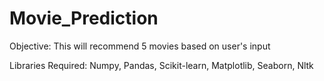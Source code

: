 # Movie_Prediction

Objective:
This will recommend 5 movies based on user's input

Libraries Required:
Numpy, Pandas, Scikit-learn, Matplotlib, Seaborn, Nltk


